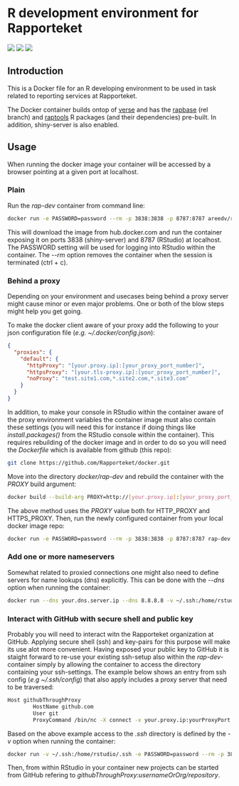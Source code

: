 # R development environment for Rapporteket
[![](https://img.shields.io/docker/automated/areedv/rap-dev.svg)](https://hub.docker.com/r/areedv/rap-dev/builds/)
[![](https://img.shields.io/docker/build/areedv/rap-dev.svg)](https://hub.docker.com/r/areedv/rap-dev/builds/)
[![](https://img.shields.io/docker/pulls/areedv/rap-dev.svg)](https://hub.docker.com/r/areedv/rap-dev)


## Introduction
This is a Docker file for an R developing environment to be used in task
related to reporting services at Rapporteket.

The Docker container builds ontop of
[verse](https://hub.docker.com/r/rocker/verse) and has the
[rapbase](https://github.com/Rapporteket/rapbase) (rel branch) and
[raptools](https://github.com/Rapporteket/raptools) R packages
(and their dependencies) pre-built. In addition, shiny-server is also
enabled.

## Usage
When running the docker image your container will be accessed by a browser
pointing at a given port at localhost.

### Plain
Run the _rap-dev_ container from command line:
```bash
docker run -e PASSWORD=password --rm -p 3838:3838 -p 8787:8787 areedv/rap-dev:latest
```
This will download the image from hub.docker.com and run the container
exposing it on ports 3838 (shiny-server) and 8787 (RStudio) at localhost. The
PASSWORD setting will be used for logging into RStudio within the container.
The _--rm_ option removes the container when the session is terminated
(ctrl + c).

### Behind a proxy
Depending on your environment and usecases being behind a proxy server might
cause minor or even major problems. One or both of the blow steps might
help you get going.

To make the docker client aware of your proxy add the following to your json
configuration file (_e.g. ~/.docker/config.json_):

```json
{
  "proxies": {
    "default": {
      "httpProxy": "[your.proxy.ip]:[your_proxy_port_number]",
      "httpsProxy": "[your.tls-proxy.ip]:[your_proxy_port_number]",
      "noProxy": "test.site1.com,*.site2.com,*.site3.com"
    }
  }
}
```
In addition, to make your console in RStudio within the container aware of the
proxy environment variables the container image must also contain these
settings (you will need this for instance if doing things like 
_install.packages()_ from the RStudio console within the container). This
requires rebuilding of the docker image and in order to do so you will need the
_Dockerfile_ which is available from github (this repo):
```bash
git clone https://github.com/Rapporteket/docker.git
```
Move into the directory _docker/rap-dev_ and rebuild the container with the 
_PROXY_ build argument:
```bash
docker build --build-arg PROXY=http://[your.proxy.ip]:[your_proxy_port_number] -t rap-dev .
```
The above method uses the _PROXY_ value both for HTTP\_PROXY and HTTPS\_PROXY.
Then, run the newly configured container from your local docker image repo:
```bash
docker run -e PASSWORD=password --rm -p 3838:3838 -p 8787:8787 rap-dev
```

### Add one or more nameservers
Somewhat related to proxied connections one might also need to define servers
for name lookups (dns) explicitly. This can be done with the _--dns_ option
when running the container:
```bash
docker run --dns your.dns.server.ip --dns 8.8.8.8 -v ~/.ssh:/home/rstudio/.ssh -e PASSWORD=password --rm -p 3838:3838 -p 8787:8787 areedv/rap-dev:latest
```

### Interact with GitHub with secure shell and public key
Probably you will need to interact witn the Rapporteket organization at
GitHub. Applying secure shell (ssh) and key-pairs for this purpose will make
its use alot more convenient. Having exposed your public key to GitHub it is
staight forward to re-use your existing ssh-setup also within the
_rap-dev_-container simply by allowing the container to access the directory
containing your ssh-settings. The example below shows an entry from ssh config
(_e.g ~/.ssh/config_) that also apply includes a proxy server that need to be
traversed:
```bash
Host githubThroughProxy
        HostName github.com
        User git
        ProxyCommand /bin/nc -X connect -x your.proxy.ip:yourProxyPort %h %p
```
Based on the above example access to the _.ssh_ directory is defined by the
_-v_ option when running the container:
```bash
docker run -v ~/.ssh:/home/rstudio/.ssh -e PASSWORD=password --rm -p 3838:3838 -p 8787:8787 areedv/rap-dev:latest
```

Then, from within RStudio in your container new projects can be started from
GitHub refering to _githubThroughProxy:usernameOrOrg/repository_.

